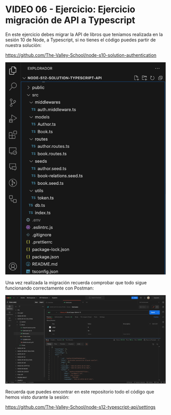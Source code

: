 # VIDEO 06 - Ejercicio: Ejercicio migración de API a Typescript

En este ejercicio debes migrar la API de libros que teníamos realizada en la sesión 10 de Node, a Typescript, si no tienes el código puedes partir de nuestra solución:

<https://github.com/The-Valley-School/node-s10-solution-authentication>

![Untitled](/docs/assets/Untitled.png)

Una vez realizada la migración recuerda comprobar que todo sigue funcionando correctamente con Postman:

![Untitled](/docs/assets/Untitled%201.png)

Recuerda que puedes encontrar en este repositorio todo el código que hemos visto durante la sesión:

<https://github.com/The-Valley-School/node-s12-typescript-api/settings>
